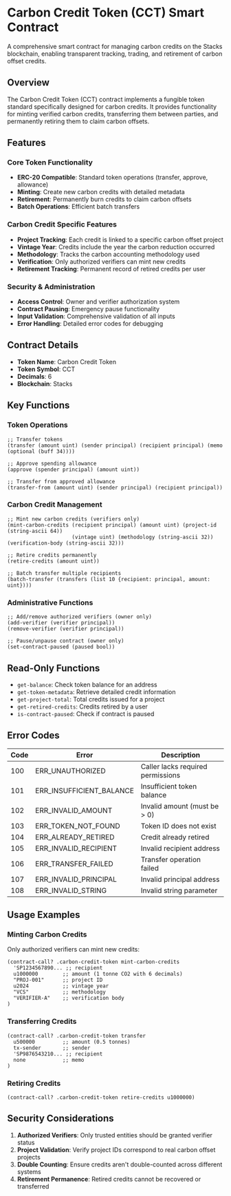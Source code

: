 # Carbon Credit Token (CCT) Smart Contract

A comprehensive smart contract for managing carbon credits on the Stacks blockchain, enabling transparent tracking, trading, and retirement of carbon offset credits.

## Overview

The Carbon Credit Token (CCT) contract implements a fungible token standard specifically designed for carbon credits. It provides functionality for minting verified carbon credits, transferring them between parties, and permanently retiring them to claim carbon offsets.

## Features

### Core Token Functionality
- **ERC-20 Compatible**: Standard token operations (transfer, approve, allowance)
- **Minting**: Create new carbon credits with detailed metadata
- **Retirement**: Permanently burn credits to claim carbon offsets
- **Batch Operations**: Efficient batch transfers

### Carbon Credit Specific Features
- **Project Tracking**: Each credit is linked to a specific carbon offset project
- **Vintage Year**: Credits include the year the carbon reduction occurred
- **Methodology**: Tracks the carbon accounting methodology used
- **Verification**: Only authorized verifiers can mint new credits
- **Retirement Tracking**: Permanent record of retired credits per user

### Security & Administration
- **Access Control**: Owner and verifier authorization system
- **Contract Pausing**: Emergency pause functionality
- **Input Validation**: Comprehensive validation of all inputs
- **Error Handling**: Detailed error codes for debugging

## Contract Details

- **Token Name**: Carbon Credit Token
- **Token Symbol**: CCT
- **Decimals**: 6
- **Blockchain**: Stacks

## Key Functions

### Token Operations
```clarity
;; Transfer tokens
(transfer (amount uint) (sender principal) (recipient principal) (memo (optional (buff 34))))

;; Approve spending allowance
(approve (spender principal) (amount uint))

;; Transfer from approved allowance
(transfer-from (amount uint) (sender principal) (recipient principal))
```

### Carbon Credit Management
```clarity
;; Mint new carbon credits (verifiers only)
(mint-carbon-credits (recipient principal) (amount uint) (project-id (string-ascii 64)) 
                     (vintage uint) (methodology (string-ascii 32)) (verification-body (string-ascii 32)))

;; Retire credits permanently
(retire-credits (amount uint))

;; Batch transfer multiple recipients
(batch-transfer (transfers (list 10 {recipient: principal, amount: uint})))
```

### Administrative Functions
```clarity
;; Add/remove authorized verifiers (owner only)
(add-verifier (verifier principal))
(remove-verifier (verifier principal))

;; Pause/unpause contract (owner only)
(set-contract-paused (paused bool))
```

## Read-Only Functions

- `get-balance`: Check token balance for an address
- `get-token-metadata`: Retrieve detailed credit information
- `get-project-total`: Total credits issued for a project
- `get-retired-credits`: Credits retired by a user
- `is-contract-paused`: Check if contract is paused

## Error Codes

| Code | Error | Description |
|------|-------|-------------|
| 100 | ERR_UNAUTHORIZED | Caller lacks required permissions |
| 101 | ERR_INSUFFICIENT_BALANCE | Insufficient token balance |
| 102 | ERR_INVALID_AMOUNT | Invalid amount (must be > 0) |
| 103 | ERR_TOKEN_NOT_FOUND | Token ID does not exist |
| 104 | ERR_ALREADY_RETIRED | Credit already retired |
| 105 | ERR_INVALID_RECIPIENT | Invalid recipient address |
| 106 | ERR_TRANSFER_FAILED | Transfer operation failed |
| 107 | ERR_INVALID_PRINCIPAL | Invalid principal address |
| 108 | ERR_INVALID_STRING | Invalid string parameter |

## Usage Examples

### Minting Carbon Credits
Only authorized verifiers can mint new credits:
```clarity
(contract-call? .carbon-credit-token mint-carbon-credits 
  'SP1234567890... ;; recipient
  u1000000        ;; amount (1 tonne CO2 with 6 decimals)
  "PROJ-001"      ;; project ID
  u2024           ;; vintage year
  "VCS"           ;; methodology
  "VERIFIER-A"    ;; verification body
)
```

### Transferring Credits
```clarity
(contract-call? .carbon-credit-token transfer 
  u500000         ;; amount (0.5 tonnes)
  tx-sender       ;; sender
  'SP9876543210... ;; recipient
  none            ;; memo
)
```

### Retiring Credits
```clarity
(contract-call? .carbon-credit-token retire-credits u1000000)
```

## Security Considerations

1. **Authorized Verifiers**: Only trusted entities should be granted verifier status
2. **Project Validation**: Verify project IDs correspond to real carbon offset projects
3. **Double Counting**: Ensure credits aren't double-counted across different systems
4. **Retirement Permanence**: Retired credits cannot be recovered or transferred
